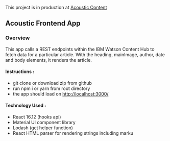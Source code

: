 This project is in production at [Acoustic Content](http://workout-auth-app.s3-website.us-east-2.amazonaws.com/auth)

## Acoustic Frontend App

### Overview

This app calls a REST endpoints within the IBM Watson Content Hub to fetch data for a particular article. With the heading, mainImage, author, date and body elements, it renders the article.

#### Instructions :

- git clone or download zip from github
- run npm i or yarn from root directory
- the app should load on [http://localhost:3000/](http://localhost:3000/)

#### Technology Used :

- React 16.12 (hooks api)
- Material UI component library
- Lodash (get helper function)
- React HTML parser for rendering strings including marku
